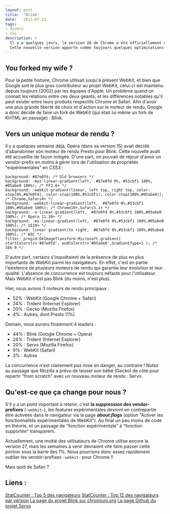 ```yaml
---
layout: post
title:  "Blink"
date:   2013-07-22
tags:
- divers
- css
description: >
  Il y a quelques jours, la version 28 de Chrome a été officiellement déployée sur Windows et Mac (seuls les utilisateurs de Linux y avait accès auparavant).
  Cette nouvelle version apporte comme toujours quelques optimisations et nouveautés (comme les Rich Notifications) mais le point important qui nous concerne, c'est l'introduction de Blink, le nouveau moteur de rendu de Chrome.
---
```


## You forked my wife ?

Pour la petite histoire, Chrome utilisait jusqu'à présent WebKit, et bien que Google soit le plus gros contributeur au projet WebKit, celui-ci est maintenu depuis toujours (2002) par les équipes d'Apple. Un problème quand on connait les relations entre ces deux géants, et les différences notables qu'il peut exister entre leurs produits respectifs Chrome et Safari.
Afin d'avoir une plus grande liberté de choix et d'action sur le moteur de rendu, Google a donc décidé de faire un fork de WebKit (qui était lui même un fork de KHTML an passage) : Blink.

## Vers un unique moteur de rendu ?

Il y a quelques semaine déjà, Opéra (dans sa version 15) avait décidé d'abandonner son moteur de rendu Presto pour Blink. Cette nouvelle avait été accueillie de façon mitigée.
D'une part, on pouvait de réjouir d'avoir un vendor-prefix en moins à gérer lors de l'utilisation de propriétés "expérimentales" en CSS3 :

	background: #87e0fd; /* Old browsers */
	background: -moz-linear-gradient(left,  #87e0fd 0%, #53cbf1 100%, #05abe0 100%); /* FF3.6+ */
	background: -webkit-gradient(linear, left top, right top, color-stop(0%,#87e0fd), color-stop(100%,#53cbf1), color-stop(100%,#05abe0)); /* Chrome,Safari4+ */
	background: -webkit-linear-gradient(left,  #87e0fd 0%,#53cbf1 100%,#05abe0 100%); /* Chrome10+,Safari5.1+ */
	background: -o-linear-gradient(left,  #87e0fd 0%,#53cbf1 100%,#05abe0 100%); /* Opera 11.10+ */
	background: -ms-linear-gradient(left,  #87e0fd 0%,#53cbf1 100%,#05abe0 100%); /* IE10+ */
	background: linear-gradient(to right,  #87e0fd 0%,#53cbf1 100%,#05abe0 100%); /* W3C */
	filter: progid:DXImageTransform.Microsoft.gradient( startColorstr='#87e0fd', endColorstr='#05abe0',GradientType=1 ); /* IE6-9 */

D'autre part, certains s'inquiétaient de la présence de plus en plus importante de WebKit parmi les navigateurs. En effet, c'est en partie l'existence de plusieurs moteurs de rendu qui garantie leur évolution et leur qualité. L'absence de concurrence est toujours néfaste pour l'utilisateur.
Mais WebKit n'est pas Blink (du moins, n'est plus).

Hier, nous avions 3 moteurs de rendu principaux :

* 52% : WebKit (Google Chrome + Safari)
* 24% : Trident (Internet Explorer)
* 20% : Gecko (Mozilla Firefox)
* 4% : Autres, dont Presto (1%)

Demain, nous aurons finalement 4 leaders :

* 44% : Blink (Google Chrome + Opera)
* 24% : Trident (Internet Explorer)
* 20% : Servo (Mozilla Firefox)
* 9% : WebKit (Safari)
* 3% : Autres


La concurrence n'est clairement pas mise en danger, au contraire ! Notez au passage que Mozilla a prévu de laisser son bébé (Gecko) de côté pour repartir "from scratch" avec un nouveau moteur de rendu : Servo.

## Qu'est-ce que ça change pour nous ?

S'il y a un point important à retenir, c'est **la suppression des vendor-prefixes** (`-webkit-`), les features expérimentales devront en contrepartie être activées dans le navigateur via la page ***about:flags*** (option "Activer les fonctionnalités expérimentales de WebKit").
Au final un peu moins de code en théorie, et un passage de "fonction expérimentale" à "fonction supportée" transparent.

Actuellement, une moitié des utilisateurs de Chrome utilise encore la version 27, mais les semaines à venir devraient vite faire passer cette portion sous la barre des 1%. Nous pourrions donc assez rapidement oublier les vendor-prefixes `-webkit-` pour Chrome !!

Mais quid de Safari ?

## Liens :
[StatCounter : Top  5 des navigateurs](http://gs.statcounter.com/#browser-ww-monthly-201307-201307-bar)
[StatCounter : Top 12 des navigateurs par version](http://gs.statcounter.com/#browser_version-ww-monthly-201307-201307-bar)
[La page du projet Blink sur chromium.org](http://www.chromium.org/blink)
[La page Github du projet Servo](https://github.com/mozilla/servo)